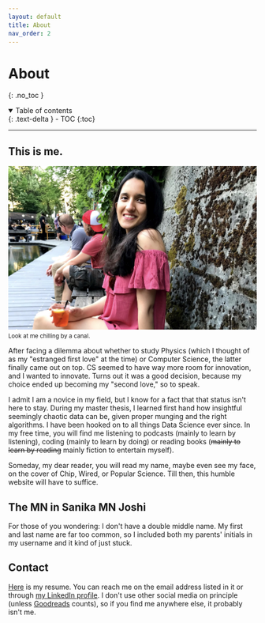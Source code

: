 ```yaml
---
layout: default
title: About
nav_order: 2
---
```


# About
{: .no_toc }

<details open markdown="block">
  <summary>
    Table of contents
  </summary>
  {: .text-delta }
- TOC
{:toc}
</details>

---

## This is me.

![](/assets/images/me.jpg)
<small>Look at me chilling by a canal.</small>

After facing a dilemma about whether to study Physics (which I thought of as my "estranged first love" at the time) or Computer Science, the latter finally came out on top. CS seemed to have way more room for innovation, and I wanted to innovate. Turns out it was a good decision, because my choice ended up becoming my "second love," so to speak.

I admit I am a novice in my field, but I know for a fact that that status isn't here to stay. During my master thesis, I learned first hand how insightful seemingly chaotic data can be, given proper munging and the right algorithms. I have been hooked on to all things Data Science ever since. In my free time, you will find me listening to podcasts (mainly to learn by listening), coding (mainly to learn by doing) or reading books (<s>mainly to learn by reading</s> mainly fiction to entertain myself).

Someday, my dear reader, you will read my name, maybe even see my face, on the cover of Chip, Wired, or Popular Science. Till then, this humble website will have to suffice.


## The MN in Sanika MN Joshi

For those of you wondering: I don't have a double middle name. My first and last name are far too common, so I included both my parents' initials in my username and it kind of just stuck. 


## Contact

[Here](https://drive.google.com/file/d/1dLtHQcCCOc4Y0NgM2hN5xQ2FNU8ku24r/view?usp=sharing) is my resume. You can reach me on the email address listed in it or through [my LinkedIn profile](https://www.linkedin.com/in/sanikamnjoshi/). I don't use other social media on principle (unless [Goodreads](https://www.goodreads.com/sanikamnjoshi) counts), so if you find me anywhere else, it probably isn't me.